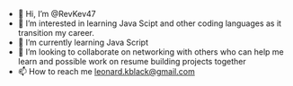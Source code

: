 - 👋 Hi, I’m @RevKev47
- 👀 I’m interested in learning Java Scipt and other coding languages as it transition my career.
- 🌱 I’m currently learning Java Script
- 💞️ I’m looking to collaborate on networking with others who can help me learn and possible work on resume building projects together
- 📫 How to reach me leonard.kblack@gmail.com

<!---
RevKev47/RevKev47 is a ✨ special ✨ repository because its `README.md` (this file) appears on your GitHub profile.
You can click the Preview link to take a look at your changes.
--->
